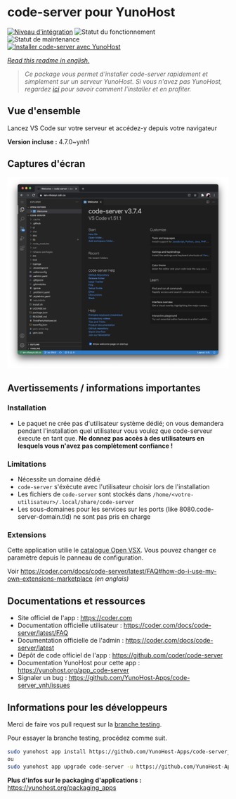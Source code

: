 <!--
N.B.: This README was automatically generated by https://github.com/YunoHost/apps/tree/master/tools/README-generator
It shall NOT be edited by hand.
-->

# code-server pour YunoHost

[![Niveau d'intégration](https://dash.yunohost.org/integration/code-server.svg)](https://dash.yunohost.org/appci/app/code-server) ![Statut du fonctionnement](https://ci-apps.yunohost.org/ci/badges/code-server.status.svg) ![Statut de maintenance](https://ci-apps.yunohost.org/ci/badges/code-server.maintain.svg)  
[![Installer code-server avec YunoHost](https://install-app.yunohost.org/install-with-yunohost.svg)](https://install-app.yunohost.org/?app=code-server)

*[Read this readme in english.](./README.md)*

> *Ce package vous permet d'installer code-server rapidement et simplement sur un serveur YunoHost.
Si vous n'avez pas YunoHost, regardez [ici](https://yunohost.org/#/install) pour savoir comment l'installer et en profiter.*

## Vue d'ensemble

Lancez VS Code sur votre serveur et accédez-y depuis votre navigateur

**Version incluse :** 4.7.0~ynh1

## Captures d'écran

![Capture d'écran de code-server](./doc/screenshots/screenshot.png)

## Avertissements / informations importantes

### Installation

* Le paquet ne crée pas d'utilisateur système dédié; on vous demandera pendant l'installation quel utilisateur vous voulez que code-serveur éxecute en tant que. **Ne donnez pas accès à des utilisateurs en lesquels vous n'avez pas complètement confiance !**

### Limitations

* Nécessite un domaine dédié
* `code-server` s'éxécute avec l'utilisateur choisir lors de l'installation
* Les fichiers de `code-server` sont stockés dans `/home/<votre-utilisateur>/.local/share/code-server`
* Les sous-domaines pour les services sur les ports (like 8080.code-server-domain.tld) ne sont pas pris en charge

### Extensions

Cette application utilie le [catalogue Open VSX](https://open-vsx.org/). Vous pouvez changer ce paramètre depuis le panneau de configuration.

Voir https://coder.com/docs/code-server/latest/FAQ#how-do-i-use-my-own-extensions-marketplace *(en anglais)*

## Documentations et ressources

* Site officiel de l'app : <https://coder.com>
* Documentation officielle utilisateur : <https://coder.com/docs/code-server/latest/FAQ>
* Documentation officielle de l'admin : <https://coder.com/docs/code-server/latest>
* Dépôt de code officiel de l'app : <https://github.com/coder/code-server>
* Documentation YunoHost pour cette app : <https://yunohost.org/app_code-server>
* Signaler un bug : <https://github.com/YunoHost-Apps/code-server_ynh/issues>

## Informations pour les développeurs

Merci de faire vos pull request sur la [branche testing](https://github.com/YunoHost-Apps/code-server_ynh/tree/testing).

Pour essayer la branche testing, procédez comme suit.

``` bash
sudo yunohost app install https://github.com/YunoHost-Apps/code-server_ynh/tree/testing --debug
ou
sudo yunohost app upgrade code-server -u https://github.com/YunoHost-Apps/code-server_ynh/tree/testing --debug
```

**Plus d'infos sur le packaging d'applications :** <https://yunohost.org/packaging_apps>
